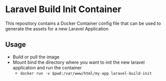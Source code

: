 # Laravel Build Init Container

This repository contains a Docker Container config file that can be used to generate the assets for a new Laravel Application

## Usage

- Build or pull the image
- Mount bind the directory where you want to init the new laravel application and run the container
  - `docker run -v $pwd:/var/www/html/my-app laravel-build-init` 
